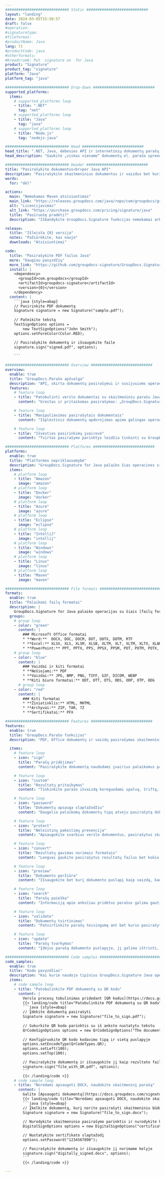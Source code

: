 ```yaml
---
############################# Static ############################
layout: "landing"
date: 2024-03-05T15:50:57
draft: false
#operation: 
#signaturetype: 
#fileformat: 
#productName: Java
lang: lt
#productCode: java
#otherformats: 
#breadcrumb: Put  signature on  for Java
product: "Signature"
product_tag: "signature"
platform: "Java"
platform_tag: "java"

############################# Drop-down ############################
supported_platforms:
  items:
    # supported_platforms loop
    - title: ".NET"
      tag: "net"
    # supported_platforms loop
    - title: "Java"
      tag: "java"
    # supported_platforms loop
    - title: "Node.js"
      tag: "nodejs-java"

############################# Head ############################
head_title: ".NET, Java, debesies API ir internetinių dokumentų parašų programos"
head_description: "Gaukite „viskas viename“ dokumentų el. parašo sprendimą, skirtą .NET, „Java“ ir debesies programoms. Pasirašykite įprastus dokumentų formatus internete naudodami paprastą vilkimo ir nuleidimo funkciją"

############################# Header ############################
title: "Pasirašykite dokumentus<br>per Java API"
description: "Pasirašykite skaitmeninius dokumentus ir vaizdus bet kurioje platformoje naudodami mūsų lanksčias API ir programuotojams ir galutiniams vartotojams skirtus sprendimus."
words:
  for: "dėl"

actions:
  main: "Nemokamas Maven atsisiuntimas"
  main_link: "https://releases.groupdocs.com/java/repo/com/groupdocs/groupdocs-signature/"
  alt: "Licencijavimas"
  alt_link: "https://purchase.groupdocs.com/pricing/signature/java"
  title: "Pasiruošę pradėti?"
  description: "Išbandykite GroupDocs.Signature funkcijas nemokamai arba paprašykite licencijos"

release:
  title: "Išleista {0} versija"
  notes: "Pažiūrėkite, kas naujo"
  downloads: "Atsisiuntimai"

code:
  title: "Pasirašykite PDF failus Java"
  more: "Daugiau pavyzdžių"
  more_link: "https://github.com/groupdocs-signature/GroupDocs.Signature-for-Java"
  install: |
    <dependency>
      <groupId>com.groupdocs</groupId>
      <artifactId>groupdocs-signature</artifactId>
      <version>{0}</version>
    </dependency>
  content: |
    ```java {style=abap}  
    // Pasirinkite PDF dokumentą
    Signature signature = new Signature("sample.pdf");
    
    // Pateikite tekstą
    TextSignOptions options = 
        new TextSignOptions("John Smith");
    options.setForeColor(Color.RED);

    // Pasirašykite dokumentą ir išsaugokite faile
    signature.sign("signed.pdf", options);
    
    ```

############################# Overview ############################
overview:
  enable: true
  title: "GroupDocs.Parašo apžvalga"
  description: "API, skirta dokumentų pasirašymui ir susijusioms operacijoms atlikti Java programose"
  features:
    # feature loop
    - title: "Patobulinti verslo dokumentai su skaitmeniniu parašu Java"
      content: "Greitas ir pritaikomas pasirašymas: „GroupDocs.Signature“, skirta „Java“, siūlo daugybę skaitmeninio parašo parinkčių PDF rinkmenoms, vaizdams ir „Office“ dokumentams. Galite naudoti tekstą, brūkšninius kodus, QR kodus, skaitmeninius sertifikatus, paveikslėlius arba paslėptus metaduomenis. Dokumentų tvarkymas yra greitas ir efektyvus."

    # feature loop
    - title: "Manipuliavimas pasirašytais dokumentais"
      content: "Išplėstinis dokumentų apdorojimas apima galingas operacijas su pasirašytais dokumentais naudojant GroupDocs.Signature for Java. Galite ieškoti ir patvirtinti parašus, kurie buvo pridėti prie verslo dokumentų, naudodami įvairius naudingus kriterijus. Be to, galite pasiekti išsamią informaciją apie dokumentą arba peržiūrėti jo puslapių vaizdus."

    # feature loop
    - title: "Išvesties pasirinkimų įvairovė"
      content: "Tvirtas pasirašymo parinktys leidžia tinkinti su GroupDocs.Signature for Java pasirašytų dokumentų išvestį. Galite tiksliai išdėstyti bet kurį parašą bet kuriame dokumento puslapyje ir įvairiais būdais konfigūruoti jo išvaizdą. „Java“ API palaiko pasirašytų verslo dokumentų išsaugojimą įvairiais palaikomais formatais ir suteikia galimybes apsaugoti juos slaptažodžiais."

############################# Platforms ############################
platforms:
  enable: true
  title: "Platformos nepriklausomybė"
  description: "GroupDocs.Signature for Java palaiko šias operacines sistemas, sistemas ir paketų tvarkykles"
  items:
    # platform loop
    - title: "Amazon"
      image: "amazon"
    # platform loop
    - title: "Docker"
      image: "docker"
    # platform loop
    - title: "Azure"
      image: "azure"
    # platform loop
    - title: "Eclipse"
      image: "eclipse"
    # platform loop
    - title: "IntelliJ"
      image: "intellij"
    # platform loop
    - title: "Windows"
      image: "windows"
    # platform loop
    - title: "Linux"
      image: "linux"
    # platform loop
    - title: "Maven"
      image: "maven"

############################# File formats ############################
formats:
  enable: true
  title: "Palaikomi failų formatai"
  description: |
    GroupDocs.Signature for Java palaiko operacijas su šiais [failų formatais](https://docs.groupdocs.com/signature/java/supported-document-formats/).
  groups:
    # group loop
    - color: "green"
      content: |
        ### Microsoft Office formatai
        * **Word:**  DOCX, DOC, DOCM, DOT, DOTX, DOTM, RTF
        * **Excel:** XLSX, XLS, XLSM, XLSB, XLTM, XLT, XLTM, XLTX, XLAM, SXC, SpreadsheetML
        * **PowerPoint:** PPT, PPTX, PPS, PPSX, PPSM, POT, POTM, POTX, PPTM
    # group loop
    - color: "blue"
      content: |
        ### Vaizdai ir kiti formatai
        * **Nešiojami:** PDF
        * **Vaizdai:** JPG, BMP, PNG, TIFF, GIF, DICOM, WEBP
        * **Kiti biuro formatai:** ODT, OTT, OTS, ODS, ODP, OTP, ODG
      # group loop
    - color: "red"
      content: |
        ### Kiti formatai
        * **Žiniatinklis:** HTML, MHTML
        * **Archyvai:** ZIP, TAR, 7Z
        * **Sertifikatai:** PFX

############################# Features ############################
features:
  enable: true
  title: "GroupDocs.Parašo funkcijos"
  description: "PDF, Office dokumentų ir vaizdų pasirašymas skaitmeniniais parašais"

  items:
    # feature loop
    - icon: "sign"
      title: "Parašų pridėjimas"
      content: "Pasirašykite dokumentą naudodami įvairius palaikomus parašo tipus, tiksliai padėdami skaitmeninį parašą bet kurioje bet kurio puslapio vietoje."

    # feature loop
    - icon: "custom"
      title: "Rezultatų pritaikymas"
      content: "Tinkinkite parašo išvaizdą koreguodami spalvą, šriftą, kraštinę, pasukimą ir kitas funkcijas, kad pasiektumėte norimą rezultatą."

    # feature loop
    - icon: "password"
      title: "Dokumentų apsauga slaptažodžiu"
      content: "Daugelio palaikomų dokumentų tipų atveju pasirašytą dokumentą galite apsaugoti slaptažodžiu."

    # feature loop
    - icon: "protect"
      title: "Neleistinų pakeitimų prevencija"
      content: "Apsaugokite svarbius verslo dokumentus, pasirašytus skaitmeniniu sertifikatu, nuo neteisėtų pakeitimų."

    # feature loop
    - icon: "convert"
      title: "Rezultatų gavimas norimais formatais"
      content: "Lengvai gaukite pasirašytus rezultatų failus bet kokiu palaikomu formatu. Taip pat galite lengvai konvertuoti MS Word dokumentus į PDF."

    # feature loop
    - icon: "preview"
      title: "Dokumento peržiūra"
      content: "Išsaugokite bet kurį dokumento puslapį kaip vaizdą, kad galėtumėte jį apdoroti ateityje."

    # feature loop
    - icon: "search"
      title: "Parašų paieška"
      content: "Informaciją apie anksčiau pridėtus parašus galima gauti konkrečiuose dokumentuose."

    # feature loop
    - icon: "validate"
      title: "Dokumentų tvirtinimas"
      content: "Patvirtinkite parašų teisingumą ant bet kurio pasirašyto dokumento."

    # feature loop
    - icon: "update"
      title: "Parašų tvarkymas"
      content: "Įdėjus parašą dokumento puslapyje, jį galima ištrinti, perkelti arba atnaujinti, jei reikia."

############################# Code samples ############################
code_samples:
  enable: true
  title: "Kodo pavyzdžiai"
  description: "Kai kurie naudoja tipinius GroupDocs.Signature Java operacijoms atvejus"
  items:
    # code sample loop
    - title: "Patobulinkite PDF dokumentą su QR kodu"
      content: |
        Verslo procesų tobulinimas pridedant [QR kodus](https://docs.groupdocs.com/signature/java/esign-document-with-qr-code-signature/) prie konkrečių PDF dokumentų puslapių gali būti naudingas. Yra pavyzdys, kaip pridėti QR kodą naudojant GroupDocs.Signature for Java.
        {{< landing/code title="Patobulinkite PDF dokumentą su QR kodu">}}
        ```java {style=abap}
        // Įdėkite dokumentą pasirašyti
        Signature signature = new Signature("file_to_sign.pdf");
        
        // Sukurkite QR kodo parinktis su iš anksto nustatytu tekstu
        QrCodeSignOptions options = new QrCodeSignOptions("The document is approved by John Smith");
        
        // Konfigūruokite QR kodo kodavimo tipą ir vietą puslapyje
        options.setEncodeType(QrCodeTypes.QR);
        options.setLeft(100);
        options.setTop(100);

        // Pasirašykite dokumentą ir išsaugokite jį kaip rezultato failą
        signature.sign("file_with_QR.pdf", options);
        ```
        {{< /landing/code >}}
    # code sample loop
    - title: "Norėdami apsaugoti DOCX, naudokite skaitmeninį parašą"
      content: |
        Galite [Apsaugoti dokumentą](https://docs.groupdocs.com/signature/java/esign-document-with-digital-signature/) naudodami asmeninius arba įmonės parašus, saugomus kaip skaitmeninius sertifikatus. Sertifikatu apsaugoti dokumentai negali būti keičiami nepažeidžiant parašo.
        {{< landing/code title="Norėdami apsaugoti DOCX, naudokite skaitmeninį parašą">}}
        ```java {style=abap}   
        // Įkelkite dokumentą, kurį norite pasirašyti skaitmeniniu būdu
        Signature signature = new Signature("file_to_sign.docx");
        
        // Nurodykite skaitmeninio pasirašymo parinktis ir nurodykite kelią į sertifikato failą
        DigitalSignOptions options = new DigitalSignOptions("certificate.pfx");

        // Nustatykite sertifikato slaptažodį
        options.setPassword("1234567890");

        // Pasirašykite dokumentą ir išsaugokite jį norimame kelyje
        signature.sign("digitally_signed.docx", options);
        ```
        {{< /landing/code >}}

---
```

